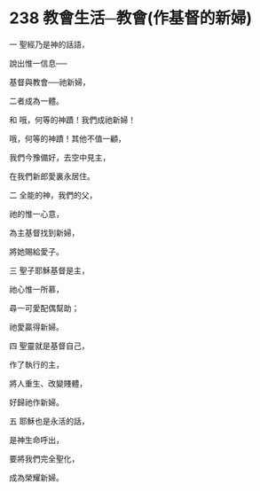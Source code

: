 # 238 教會生活─教會(作基督的新婦)

一 聖經乃是神的話語，

說出惟一信息──

基督與教會──祂新婦，

二者成為一體。

和 哦，何等的神蹟！我們成祂新婦！

哦，何等的神蹟！其他不值一顧，

我們今豫備好，去空中見主，

在我們新郎愛裏永居住。

二 全能的神，我們的父，

祂的惟一心意，

為主基督找到新婦，

將她賜給愛子。

三 聖子耶穌基督是主，

祂心惟一所慕，

尋一可愛配偶幫助；

祂愛贏得新婦。

四 聖靈就是基督自己，

作了執行的主，

將人重生、改變賤體，

好歸祂作新婦。

五 耶穌也是永活的話，

是神生命呼出，

要將我們完全聖化，

成為榮耀新婦。

